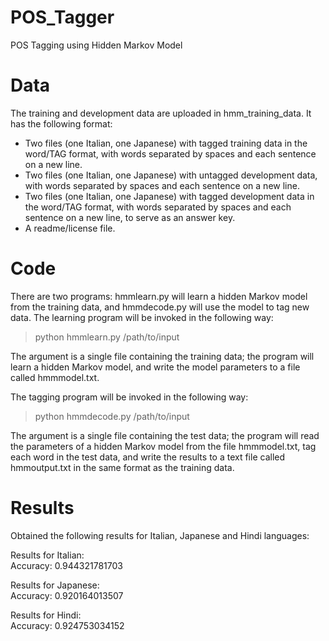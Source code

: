 # POS_Tagger
POS Tagging using Hidden Markov Model
# Data
The training and development data are uploaded in hmm_training_data. It has the following format:
- Two files (one Italian, one Japanese) with tagged training data in the word/TAG format, with words separated by spaces and each sentence on a new line.
- Two files (one Italian, one Japanese) with untagged development data, with words separated by spaces and each sentence on a new line.
- Two files (one Italian, one Japanese) with tagged development data in the word/TAG format, with words separated by spaces and each sentence on a new line, to serve as an answer key.
- A readme/license file.

# Code
There are two programs: hmmlearn.py will learn a hidden Markov model from the training data, and hmmdecode.py will use the model to tag new data. The learning program will be invoked in the following way:

> python hmmlearn.py /path/to/input

The argument is a single file containing the training data; the program will learn a hidden Markov model, and write the model parameters to a file called hmmmodel.txt.

The tagging program will be invoked in the following way:

> python hmmdecode.py /path/to/input

The argument is a single file containing the test data; the program will read the parameters of a hidden Markov model from the file hmmmodel.txt, tag each word in the test data, and write the results to a text file called hmmoutput.txt in the same format as the training data.

# Results
Obtained the following results for Italian, Japanese and Hindi languages:<br />

Results for Italian:<br />
Accuracy: 0.944321781703

Results for Japanese:<br />
Accuracy: 0.920164013507

Results for Hindi:<br />
Accuracy: 0.924753034152
